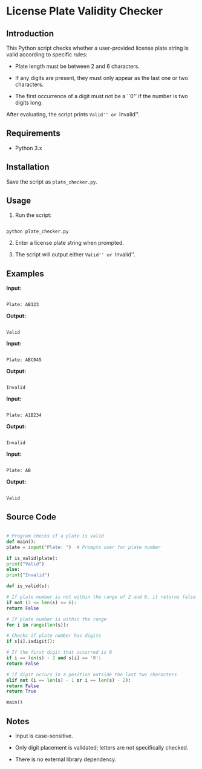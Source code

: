 # License Plate Validity Checker 

## Introduction

This Python script checks whether a user-provided license plate string is valid according to specific rules:

- Plate length must be between 2 and 6 characters.

- If any digits are present, they must only appear as the last one or two characters.

- The first occurrence of a digit must not be a ``0'' if the number is two digits long.

After evaluating, the script prints ``Valid'' or ``Invalid''.

## Requirements

- Python 3.x

## Installation

Save the script as `plate_checker.py`.

## Usage

1. Run the script:

```

python plate_checker.py

```

2. Enter a license plate string when prompted.

3. The script will output either ``Valid'' or ``Invalid''.

## Examples

**Input:**

```

Plate: AB123

```

**Output:**

```

Valid

```

**Input:**

```

Plate: ABC045

```

**Output:**

```

Invalid

```

**Input:**

```

Plate: A1B234

```

**Output:**

```

Invalid

```

**Input:**

```

Plate: AB

```

**Output:**

```

Valid

```

## Source Code

```python

# Program checks if a plate is valid
def main():
plate = input("Plate: ")  # Prompts user for plate number

if is_valid(plate):
print("Valid")
else:
print("Invalid")

def is_valid(s):

# If plate number is not within the range of 2 and 6, it returns false
if not (2 <= len(s) <= 6):
return False

# If plate number is within the range
for i in range(len(s)):

# Checks if plate number has digits
if s[i].isdigit():

# If the first digit that occurred is 0
if i == len(s) - 2 and s[i] == '0':
return False

# If digit occurs in a position outside the last two characters
elif not (i == len(s) - 1 or i == len(s) - 2):
return False
return True

main()
```

## Notes

- Input is case-sensitive.

- Only digit placement is validated; letters are not specifically checked.

- There is no external library dependency.

